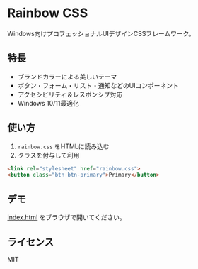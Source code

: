 # Rainbow CSS

Windows向けプロフェッショナルUIデザインCSSフレームワーク。

## 特長
- ブランドカラーによる美しいテーマ
- ボタン・フォーム・リスト・通知などのUIコンポーネント
- アクセシビリティ＆レスポンシブ対応
- Windows 10/11最適化

## 使い方
1. `rainbow.css` をHTMLに読み込む
2. クラスを付与して利用

```html
<link rel="stylesheet" href="rainbow.css">
<button class="btn btn-primary">Primary</button>
```

## デモ
[index.html](./index.html) をブラウザで開いてください。

## ライセンス
MIT
